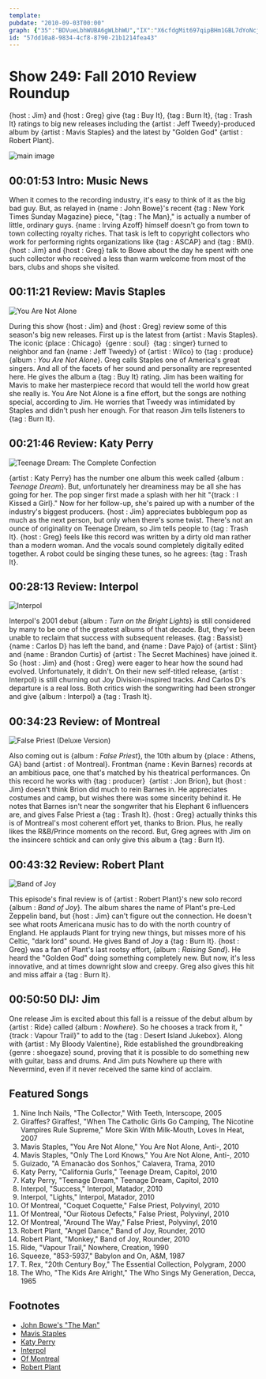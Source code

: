 ```yaml
---
template: 
pubdate: "2010-09-03T00:00"
graph: {"35":"BDVueLbhWUBA6gWLbhWU","IX":"X6cfdgMit697qipBHm1GBL7dYoNcjDBL7dYzLx1TBFxuTBL7dYBL7dYMOJ5zoNcjDxDHHQffLOOxDHHQWkbBZoNcjDgMit6oNcjD97qipoNcjD","10A":"BAbYBwXKnYBAbYBkohWhBQsAMwXKnYkohWhwXKnYBQsAMX6cfdBHm1GBQsAM","1B1":"3h6gYWJwie6IuT9HcoC06fotu9gK7J7HYQWWqcpnBQsAMX6cfdBHm1GBQsAM3h6gYe6jVE3h6gYBQsAM","1LB":"BI1rtgWb2OBI1rtgMit6BI1rtBQsAMBCIZtgWb2OB3tI2gWb2O3koZS5YZxHBQsAMX6cfdBHm1GgMit6","20K":"BCsyhwQmMNSKPBcwQmMNSKPBcgMit6X6cfdgMit6BHm1GgMit6","2CQ":"0DT5LBBE5K00oXfBBE5KBBE5KW32V700oXf0DT5L00oXfqYVo9W32V7WehKD"}
id: "57dd10a8-9834-4cf8-8790-21b1214fea43"
---
```






# Show 249: Fall 2010 Review Roundup

{host : Jim} and {host : Greg} give {tag : Buy It}, {tag : Burn It}, {tag : Trash It} ratings to big new releases including the {artist : Jeff Tweedy}-produced album by {artist : Mavis Staples} and the latest by "Golden God" {artist : Robert Plant}.

![main image](https://static.soundopinions.org/images/2010/recordreviews.jpg)



## 00:01:53 Intro: Music News

When it comes to the recording industry, it's easy to think of it as the big bad guy. But, as relayed in {name : John Bowe}'s recent {tag : New York Times Sunday Magazine} piece, "{tag : The Man}," is actually a number of little, ordinary guys. {name : Irving Azoff} himself doesn't go from town to town collecting royalty riches. That task is left to copyright collectors who work for performing rights organizations like {tag : ASCAP} and {tag : BMI}. {host : Jim} and {host : Greg} talk to Bowe about the day he spent with one such collector who received a less than warm welcome from most of the bars, clubs and shops she visited.



## 00:11:21 Review: Mavis Staples

![You Are Not Alone](https://static.soundopinions.org/assets/249/IX0.jpg)

During this show {host : Jim} and {host : Greg} review some of this season's big new releases. First up is the latest from {artist : Mavis Staples}. The iconic {place : Chicago}  {genre : soul}  {tag : singer} turned to neighbor and fan {name : Jeff Tweedy} of {artist : Wilco} to {tag : produce}  {album : *You Are Not Alone*}. Greg calls Staples one of America's great singers. And all of the facets of her sound and personality are represented here. He gives the album a {tag : Buy It} rating. Jim has been waiting for Mavis to make her masterpiece record that would tell the world how great she really is. You Are Not Alone is a fine effort, but the songs are nothing special, according to Jim. He worries that Tweedy was intimidated by Staples and didn't push her enough. For that reason Jim tells listeners to {tag : Burn It}.



## 00:21:46 Review: Katy Perry

![Teenage Dream: The Complete Confection](https://static.soundopinions.org/assets/249/10A0.jpg)

{artist : Katy Perry} has the number one album this week called {album : *Teenage Dream*}. But, unfortunately her dreaminess may be all she has going for her. The pop singer first made a splash with her hit "{track : I Kissed a Girl}." Now for her follow-up, she's paired up with a number of the industry's biggest producers. {host : Jim} appreciates bubblegum pop as much as the next person, but only when there's some twist. There's not an ounce of originality on Teenage Dream, so Jim tells people to {tag : Trash It}. {host : Greg} feels like this record was written by a dirty old man rather than a modern woman. And the vocals sound completely digitally edited together. A robot could be singing these tunes, so he agrees: {tag : Trash It}.



## 00:28:13 Review: Interpol

![Interpol](https://static.soundopinions.org/assets/249/1B10.jpg)

Interpol's 2001 debut {album : *Turn on the Bright Lights*} is still considered by many to be one of the greatest albums of that decade. But, they've been unable to reclaim that success with subsequent releases. {tag : Bassist}  {name : Carlos D} has left the band, and {name : Dave Pajo} of {artist : Slint} and {name : Brandon Curtis} of {artist : The Secret Machines} have joined it. So {host : Jim} and {host : Greg} were eager to hear how the sound had evolved. Unfortunately, it didn't. On their new self-titled release, {artist : Interpol} is still churning out Joy Division-inspired tracks. And Carlos D's departure is a real loss. Both critics wish the songwriting had been stronger and give {album : Interpol} a {tag : Trash It}.



## 00:34:23 Review: of Montreal

![False Priest (Deluxe Version)](https://static.soundopinions.org/assets/249/1LB0.jpg)

Also coming out is {album : *False Priest*}, the 10th album by {place : Athens, GA} band {artist : of Montreal}. Frontman {name : Kevin Barnes} records at an ambitious pace, one that's matched by his theatrical performances. On this record he works with {tag : producer}  {artist : Jon Brion}, but {host : Jim} doesn't think Brion did much to rein Barnes in. He appreciates costumes and camp, but wishes there was some sincerity behind it. He notes that Barnes isn't near the songwriter that his Elephant 6 influencers are, and gives False Priest a {tag : Trash It}. {host : Greg} actually thinks this is of Montreal's most coherent effort yet, thanks to Brion. Plus, he really likes the R&B/Prince moments on the record. But, Greg agrees with Jim on the insincere schtick and can only give this album a {tag : Burn It}.



## 00:43:32 Review: Robert Plant

![Band of Joy](https://static.soundopinions.org/assets/249/20K0.jpg)

This episode's final review is of {artist : Robert Plant}'s new solo record {album : *Band of Joy*}. The album shares the name of Plant's pre-Led Zeppelin band, but {host : Jim} can't figure out the connection. He doesn't see what roots Americana music has to do with the north country of England. He applauds Plant for trying new things, but misses more of his Celtic, "dark lord" sound. He gives Band of Joy a {tag : Burn It}. {host : Greg} was a fan of Plant's last rootsy effort, {album : *Raising Sand*}. He heard the "Golden God" doing something completely new. But now, it's less innovative, and at times downright slow and creepy. Greg also gives this hit and miss affair a {tag : Burn It}.



## 00:50:50 DIJ: Jim

One release Jim is excited about this fall is a reissue of the debut album by {artist : Ride} called {album : *Nowhere*}. So he chooses a track from it, "{track : Vapour Trail}" to add to the {tag : Desert Island Jukebox}. Along with {artist : My Bloody Valentine}, Ride established the groundbreaking {genre : shoegaze} sound, proving that it is possible to do something new with guitar, bass and drums. And Jim puts Nowhere up there with Nevermind, even if it never received the same kind of acclaim.



## Featured Songs

1. Nine Inch Nails, "The Collector," With Teeth, Interscope, 2005
2. Giraffes? Giraffes!, "When The Catholic Girls Go Camping, The Nicotine Vampires Rule Supreme," More Skin With Milk-Mouth, Loves In Heat, 2007
3. Mavis Staples, "You Are Not Alone," You Are Not Alone, Anti-, 2010
4. Mavis Staples, "Only The Lord Knows," You Are Not Alone, Anti-, 2010
5. Guizado, "A Emanacão dos Sonhos," Calavera, Trama, 2010
6. Katy Perry, "California Gurls," Teenage Dream, Capitol, 2010
7. Katy Perry, "Teenage Dream," Teenage Dream, Capitol, 2010
8. Interpol, "Success," Interpol, Matador, 2010
9. Interpol, "Lights," Interpol, Matador, 2010
10. Of Montreal, "Coquet Coquette," False Priest, Polyvinyl, 2010
11. Of Montreal, "Our Riotous Defects," False Priest, Polyvinyl, 2010
12. Of Montreal, "Around The Way," False Priest, Polyvinyl, 2010
13. Robert Plant, "Angel Dance," Band of Joy, Rounder, 2010
14. Robert Plant, "Monkey," Band of Joy, Rounder, 2010
15. Ride, "Vapour Trail," Nowhere, Creation, 1990
16. Squeeze, "853-5937," Babylon and On, A&M, 1987
17. T. Rex, "20th Century Boy," The Essential Collection, Polygram, 2000
18. The Who, "The Kids Are Alright," The Who Sings My Generation, Decca, 1965



## Footnotes

- [John Bowe's "The Man"](http://www.nytimes.com/2010/08/08/magazine/08music-t.html?_r=2&pagewanted=1)
- [Mavis Staples](http://mavisstaples.com/)
- [Katy Perry](http://www.katyperry.com/)
- [Interpol](http://interpolnyc.com/)
- [Of Montreal](http://www.ofmontreal.net/)
- [Robert Plant](http://www.robertplant.com/)